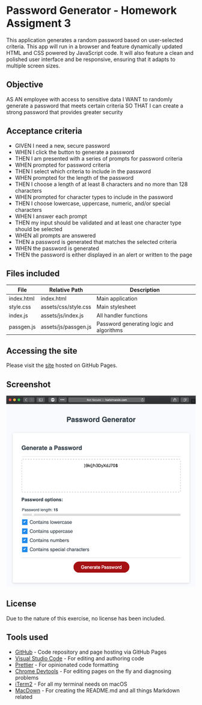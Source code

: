 # Password Generator - Homework Assigment 3

This application generates a random password based on user-selected criteria. This app will run in a browser and feature dynamically updated HTML and CSS powered by JavaScript code. It will also feature a clean and polished user interface and be responsive, ensuring that it adapts to multiple screen sizes.

## Objective
AS AN employee with access to sensitive data
I WANT to randomly generate a password that meets certain criteria
SO THAT I can create a strong password that provides greater security

## Acceptance criteria
* GIVEN I need a new, secure password
* WHEN I click the button to generate a password
* THEN I am presented with a series of prompts for password criteria
* WHEN prompted for password criteria
* THEN I select which criteria to include in the password
* WHEN prompted for the length of the password
* THEN I choose a length of at least 8 characters and no more than 128 characters
* WHEN prompted for character types to include in the password
* THEN I choose lowercase, uppercase, numeric, and/or special characters
* WHEN I answer each prompt
* THEN my input should be validated and at least one character type should be selected
* WHEN all prompts are answered
* THEN a password is generated that matches the selected criteria
* WHEN the password is generated
* THEN the password is either displayed in an alert or written to the page

## Files included
|File|Relative Path|Description|
|---|---|---|
|index.html|index.html|Main application|
|style.css|assets/css/style.css|Main stylesheet|
|index.js|assets/js/index.js|All handler functions|
|passgen.js|assets/js/passgen.js|Password generating logic and algorithms|

## Accessing the site
Please visit the [site](http://www.harishnarain.com/coding-bootcamp-hw-03/) hosted on GitHub Pages.

## Screenshot
![Screenshot 1](https://github.com/harishnarain/coding-bootcamp-hw-03/blob/master/Screenshot1.png)

## License
Due to the nature of this exercise, no license has been included.

## Tools used
* [GitHub](https://github.com/) - Code repository and page hosting via GitHub Pages
* [Visual Studio Code](https://code.visualstudio.com/) - For editing and authoring code
* [Prettier](https://prettier.io/) - For opinionated code formatting
* [Chrome Devtools](https://developers.google.com/web/tools/chrome-devtools) - For editing pages on the fly and diagnosing problems
* [iTerm2](https://www.iterm2.com/) - For all my terminal needs on macOS
* [MacDown](https://github.com/MacDownApp/macdown) - For creating the README.md and all things Markdown related